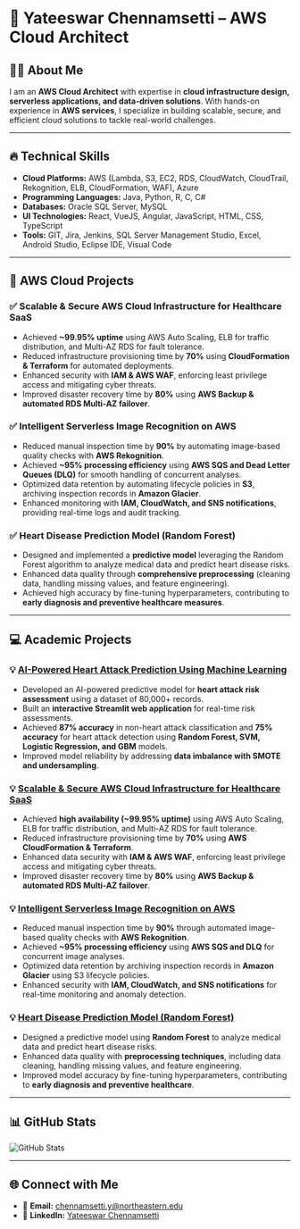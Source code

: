 # 🌟 Yateeswar Chennamsetti – AWS Cloud Architect

## 👨‍💻 About Me
I am an **AWS Cloud Architect** with expertise in **cloud infrastructure design, serverless applications, and data-driven solutions**. With hands-on experience in **AWS services**, I specialize in building scalable, secure, and efficient cloud solutions to tackle real-world challenges.

---

## 🔥 Technical Skills
- **Cloud Platforms:** AWS (Lambda, S3, EC2, RDS, CloudWatch, CloudTrail, Rekognition, ELB, CloudFormation, WAF), Azure  
- **Programming Languages:** Java, Python, R, C, C#  
- **Databases:** Oracle SQL Server, MySQL  
- **UI Technologies:** React, VueJS, Angular, JavaScript, HTML, CSS, TypeScript  
- **Tools:** GIT, Jira, Jenkins, SQL Server Management Studio, Excel, Android Studio, Eclipse IDE, Visual Code  

---

## 🚀 AWS Cloud Projects
### ✅ **Scalable & Secure AWS Cloud Infrastructure for Healthcare SaaS**
- Achieved **~99.95% uptime** using AWS Auto Scaling, ELB for traffic distribution, and Multi-AZ RDS for fault tolerance.  
- Reduced infrastructure provisioning time by **70%** using **CloudFormation & Terraform** for automated deployments.  
- Enhanced security with **IAM & AWS WAF**, enforcing least privilege access and mitigating cyber threats.  
- Improved disaster recovery time by **80%** using **AWS Backup & automated RDS Multi-AZ failover**.  

### ✅ **Intelligent Serverless Image Recognition on AWS**
- Reduced manual inspection time by **90%** by automating image-based quality checks with **AWS Rekognition**.  
- Achieved **~95% processing efficiency** using **AWS SQS and Dead Letter Queues (DLQ)** for smooth handling of concurrent analyses.  
- Optimized data retention by automating lifecycle policies in **S3**, archiving inspection records in **Amazon Glacier**.  
- Enhanced monitoring with **IAM, CloudWatch, and SNS notifications**, providing real-time logs and audit tracking.  

### ✅ **Heart Disease Prediction Model (Random Forest)**  
- Designed and implemented a **predictive model** leveraging the Random Forest algorithm to analyze medical data and predict heart disease risks.  
- Enhanced data quality through **comprehensive preprocessing** (cleaning data, handling missing values, and feature engineering).  
- Achieved high accuracy by fine-tuning hyperparameters, contributing to **early diagnosis and preventive healthcare measures**.  

---

## 💻 Academic Projects
### 💡 [**AI-Powered Heart Attack Prediction Using Machine Learning**](https://github.com/chyateeswar4/heart-attack-prediction)
- Developed an AI-powered predictive model for **heart attack risk assessment** using a dataset of 80,000+ records.  
- Built an **interactive Streamlit web application** for real-time risk assessments.  
- Achieved **87% accuracy** in non-heart attack classification and **75% accuracy** for heart attack detection using **Random Forest, SVM, Logistic Regression, and GBM** models.  
- Improved model reliability by addressing **data imbalance with SMOTE and undersampling**.  

### 💡 [**Scalable & Secure AWS Cloud Infrastructure for Healthcare SaaS**](https://github.com/chyateeswar4/aws-healthcare-saas)
- Achieved **high availability (~99.95% uptime)** using AWS Auto Scaling, ELB for traffic distribution, and Multi-AZ RDS for fault tolerance.  
- Reduced infrastructure provisioning time by **70%** using **AWS CloudFormation & Terraform**.  
- Enhanced data security with **IAM & AWS WAF**, enforcing least privilege access and mitigating cyber threats.  
- Improved disaster recovery time by **80%** using **AWS Backup & automated RDS Multi-AZ failover**.  

### 💡 [**Intelligent Serverless Image Recognition on AWS**](https://github.com/chyateeswar4/aws-serverless-image-recognition)
- Reduced manual inspection time by **90%** through automated image-based quality checks with **AWS Rekognition**.  
- Achieved **~95% processing efficiency** using **AWS SQS and DLQ** for concurrent image analyses.  
- Optimized data retention by archiving inspection records in **Amazon Glacier** using S3 lifecycle policies.  
- Enhanced security with **IAM, CloudWatch, and SNS notifications** for real-time monitoring and anomaly detection.  

### 💡 [**Heart Disease Prediction Model (Random Forest)**](https://github.com/chyateeswar4/heart-disease-prediction)
- Designed a predictive model using **Random Forest** to analyze medical data and predict heart disease risks.  
- Enhanced data quality with **preprocessing techniques**, including data cleaning, handling missing values, and feature engineering.  
- Improved model accuracy by fine-tuning hyperparameters, contributing to **early diagnosis and preventive healthcare**.  

---

## 📊 GitHub Stats
<p align="left">
  <img src="https://github-readme-stats.vercel.app/api?username=chyateeswar4&show_icons=true&theme=tokyonight" alt="GitHub Stats" />
</p>

---

## 🌐 Connect with Me
- 📧 **Email:** [chennamsetti.y@northeastern.edu](mailto:chennamsetti.y@northeastern.edu)  
- 🔗 **LinkedIn:** [Yateeswar Chennamsetti](https://www.linkedin.com/in/yateeswar-ch/)  
